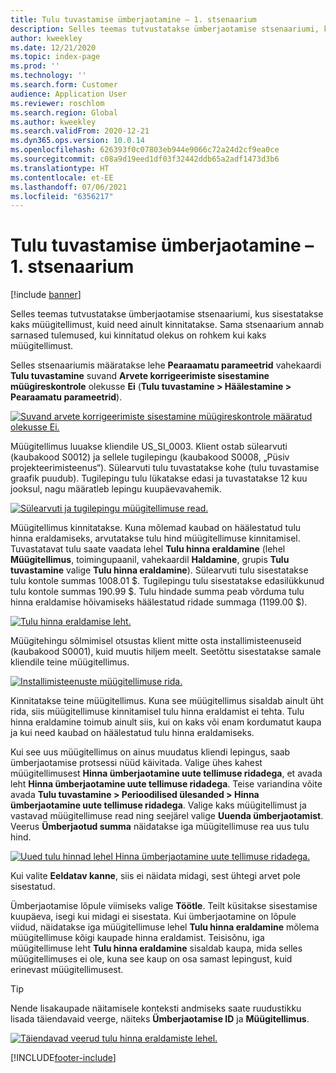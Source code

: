 ```yaml
---
title: Tulu tuvastamise ümberjaotamine – 1. stsenaarium
description: Selles teemas tutvustatakse ümberjaotamise stsenaariumi, kus sisestatakse kaks müügitellimust, kuid need ainult kinnitatakse. Sama stsenaarium annab sarnased tulemused, kui kinnitatud olekus on rohkem kui kaks müügitellimust.
author: kweekley
ms.date: 12/21/2020
ms.topic: index-page
ms.prod: ''
ms.technology: ''
ms.search.form: Customer
audience: Application User
ms.reviewer: roschlom
ms.search.region: Global
ms.author: kweekley
ms.search.validFrom: 2020-12-21
ms.dyn365.ops.version: 10.0.14
ms.openlocfilehash: 626393f0c07803eb944e9066c72a24d2cf9ea0ce
ms.sourcegitcommit: c08a9d19eed1df03f32442ddb65a2adf1473d3b6
ms.translationtype: HT
ms.contentlocale: et-EE
ms.lasthandoff: 07/06/2021
ms.locfileid: "6356217"
---
```

# <a name="revenue-recognition-reallocation--scenario-1"></a>Tulu tuvastamise ümberjaotamine – 1. stsenaarium

[!include [banner](../includes/banner.md)]

Selles teemas tutvustatakse ümberjaotamise stsenaariumi, kus sisestatakse kaks müügitellimust, kuid need ainult kinnitatakse. Sama stsenaarium annab sarnased tulemused, kui kinnitatud olekus on rohkem kui kaks müügitellimust.

Selles stsenaariumis määratakse lehe **Pearaamatu parameetrid** vahekaardi **Tulu tuvastamine** suvand **Arvete korrigeerimiste sisestamine müügireskontrole** olekusse **Ei** (**Tulu tuvastamine \> Häälestamine \> Pearaamatu parameetrid**).

[![Suvand arvete korrigeerimiste sisestamine müügireskontrole määratud olekusse Ei.](./media/06_rev-rec-scenarios.png)](./media/06_rev-rec-scenarios.png)

Müügitellimus luuakse kliendile US\_SI\_0003. Klient ostab sülearvuti (kaubakood S0012) ja sellele tugilepingu (kaubakood S0008, „Püsiv projekteerimisteenus“). Sülearvuti tulu tuvastatakse kohe (tulu tuvastamise graafik puudub). Tugilepingu tulu lükatakse edasi ja tuvastatakse 12 kuu jooksul, nagu määratleb lepingu kuupäevavahemik.

[![Sülearvuti ja tugilepingu müügitellimuse read.](./media/07_rev-rec-scenarios.png)](./media/07_rev-rec-scenarios.png)

Müügitellimus kinnitatakse. Kuna mõlemad kaubad on häälestatud tulu hinna eraldamiseks, arvutatakse tulu hind müügitellimuse kinnitamisel. Tuvastatavat tulu saate vaadata lehel **Tulu hinna eraldamine** (lehel **Müügitellimus**, toimingupaanil, vahekaardil **Haldamine**, grupis **Tulu tuvastamine** valige **Tulu hinna eraldamine**). Sülearvuti tulu sisestatakse tulu kontole summas 1008.01 $. Tugilepingu tulu sisestatakse edasilükkunud tulu kontole summas 190.99 $. Tulu hindade summa peab võrduma tulu hinna eraldamise hõivamiseks häälestatud ridade summaga (1199.00 $).

[![Tulu hinna eraldamise leht.](./media/08_rev-rec-scenarios.png)](./media/08_rev-rec-scenarios.png)

Müügitehingu sõlmimisel otsustas klient mitte osta installimisteenuseid (kaubakood S0001), kuid muutis hiljem meelt. Seetõttu sisestatakse samale kliendile teine müügitellimus.

[![Installimisteenuste müügitellimuse rida.](./media/09_rev-rec-scenarios.png)](./media/09_rev-rec-scenarios.png)

Kinnitatakse teine müügitellimus. Kuna see müügitellimus sisaldab ainult üht rida, siis müügitellimuse kinnitamisel tulu hinna eraldamist ei tehta. Tulu hinna eraldamine toimub ainult siis, kui on kaks või enam kordumatut kaupa ja kui need kaubad on häälestatud tulu hinna eraldamiseks.

Kui see uus müügitellimus on ainus muudatus kliendi lepingus, saab ümberjaotamise protsessi nüüd käivitada. Valige ühes kahest müügitellimusest **Hinna ümberjaotamine uute tellimuse ridadega**, et avada leht **Hinna ümberjaotamine uute tellimuse ridadega**. Teise variandina võite avada **Tulu tuvastamine \> Perioodilised ülesanded \> Hinna ümberjaotamine uute tellimuse ridadega**. Valige kaks müügitellimust ja vastavad müügitellimuse read ning seejärel valige **Uuenda ümberjaotamist**. Veerus **Ümberjaotud summa** näidatakse iga müügitellimuse rea uus tulu hind.

[![Uued tulu hinnad lehel Hinna ümberjaotamine uute tellimuse ridadega.](./media/10_rev-rec-scenarios.png)](./media/10_rev-rec-scenarios.png)

Kui valite **Eeldatav kanne**, siis ei näidata midagi, sest ühtegi arvet pole sisestatud.

Ümberjaotamise lõpule viimiseks valige **Töötle**. Teilt küsitakse sisestamise kuupäeva, isegi kui midagi ei sisestata. Kui ümberjaotamine on lõpule viidud, näidatakse iga müügitellimuse lehel **Tulu hinna eraldamine** mõlema müügitellimuse kõigi kaupade hinna eraldamist. Teisisõnu, iga müügitellimuse leht **Tulu hinna eraldamine** sisaldab kaupa, mida selles müügitellimuses ei ole, kuna see kaup on osa samast lepingust, kuid erinevast müügitellimusest.

> [!TIP]
> Nende lisakaupade näitamisele konteksti andmiseks saate ruudustikku lisada täiendavaid veerge, näiteks **Ümberjaotamise ID** ja **Müügitellimus**.
> 
> [![Täiendavad veerud tulu hinna eraldamiste lehel.](./media/11_rev-rec-scenarios.png)](./media/11_rev-rec-scenarios.png)


[!INCLUDE[footer-include](../../includes/footer-banner.md)]